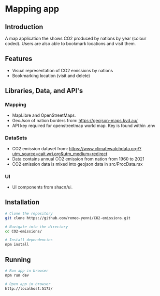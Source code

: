 # Mapping app

## Introduction

A map application the shows CO2 produced by nations by year (colour coded). Users are also able to bookmark locations and visit them.

## Features

- Visual representation of CO2 emissions by nations
- Bookmarking location (visit and delete)

## Libraries, Data, and API's

### Mapping
- MapLibre and OpenStreetMaps.
- GeoJson of nation borders from: https://geojson-maps.kyd.au/
- API key required for openstreetmap world map. Key is found within .env

### DataSets
- CO2 emission dataset from: https://www.climatewatchdata.org/?utm_source=cait.wri.org&utm_medium=redirect
- Data contains annual CO2 emission from nation from 1960 to 2021
- CO2 emission data is mixed into geojson data in src/ProcData.rsx

### UI
- UI components from shacn/ui.

## Installation

```bash
# Clone the repository
git clone https://github.com/romeo-yenni/CO2-emissions.git

# Navigate into the directory
cd CO2-emissions/

# Install dependencies
npm install
```

## Running

```bash
# Run app in browser
npm run dev

# Open app in browser
http://localhost:5173/
```
